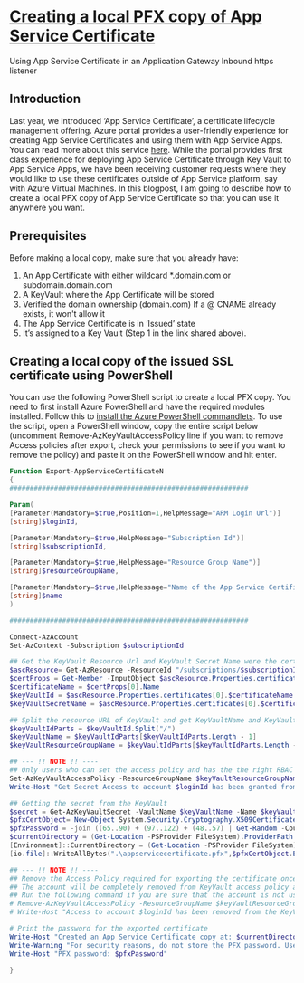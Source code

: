 # [Creating a local PFX copy of App Service Certificate][1]

Using App Service Certificate in an Application Gateway Inbound https listener

## Introduction

Last year, we introduced ‘App Service Certificate’, a certificate lifecycle management offering. Azure portal provides a user-friendly experience for creating App Service Certificates and using them with App Service Apps. You can read more about this service [here][2]. While the portal provides first class experience for deploying App Service Certificate through Key Vault to App Service Apps, we have been receiving customer requests where they would like to use these certificates outside of App Service platform, say with Azure Virtual Machines. In this blogpost, I am going to describe how to create a local PFX copy of App Service Certificate so that you can use it anywhere you want.

## Prerequisites

Before making a local copy, make sure that you already have:

1. An App Certificate with either wildcard *.domain.com or subdomain.domain.com
2. A KeyVault where the App Certificate will be stored
3. Verified the domain ownership (domain.com) If a @ CNAME already exists, it won't allow it
4. The App Service Certificate is in ‘Issued’ state
5. It’s assigned to a Key Vault (Step 1 in the link shared above).

## Creating a local copy of the issued SSL certificate using PowerShell

You can use the following PowerShell script to create a local PFX copy. You need to first install Azure PowerShell and have the required modules installed. Follow this to [install the Azure PowerShell commandlets][3]. To use the script, open a PowerShell window, copy the entire script below (uncomment Remove-AzKeyVaultAccessPolicy line if you want to remove Access policies after export, check your permissions to see if you want to remove the policy) and paste it on the PowerShell window and hit enter.

```PowerShell
Function Export-AppServiceCertificateN
{
###########################################################

Param(
[Parameter(Mandatory=$true,Position=1,HelpMessage="ARM Login Url")]
[string]$loginId,

[Parameter(Mandatory=$true,HelpMessage="Subscription Id")]
[string]$subscriptionId,

[Parameter(Mandatory=$true,HelpMessage="Resource Group Name")]
[string]$resourceGroupName,

[Parameter(Mandatory=$true,HelpMessage="Name of the App Service Certificate Resource")]
[string]$name
)

###########################################################

Connect-AzAccount
Set-AzContext -Subscription $subscriptionId

## Get the KeyVault Resource Url and KeyVault Secret Name were the certificate is stored
$ascResource= Get-AzResource -ResourceId "/subscriptions/$subscriptionId/resourceGroups/$resourceGroupName/providers/Microsoft.CertificateRegistration/certificateOrders/$name"
$certProps = Get-Member -InputObject $ascResource.Properties.certificates[0] -MemberType NoteProperty
$certificateName = $certProps[0].Name
$keyVaultId = $ascResource.Properties.certificates[0].$certificateName.KeyVaultId
$keyVaultSecretName = $ascResource.Properties.certificates[0].$certificateName.KeyVaultSecretName

## Split the resource URL of KeyVault and get KeyVaultName and KeyVaultResourceGroupName
$keyVaultIdParts = $keyVaultId.Split("/")
$keyVaultName = $keyVaultIdParts[$keyVaultIdParts.Length - 1]
$keyVaultResourceGroupName = $keyVaultIdParts[$keyVaultIdParts.Length - 5]

## --- !! NOTE !! ----
## Only users who can set the access policy and has the the right RBAC permissions can set the access policy on KeyVault, if the command fails contact the owner of the KeyVault
Set-AzKeyVaultAccessPolicy -ResourceGroupName $keyVaultResourceGroupName -VaultName $keyVaultName -UserPrincipalName $loginId -PermissionsToSecrets get
Write-Host "Get Secret Access to account $loginId has been granted from the KeyVault, please check and remove the policy after exporting the certificate"

## Getting the secret from the KeyVault
$secret = Get-AzKeyVaultSecret -VaultName $keyVaultName -Name $keyVaultSecretName
$pfxCertObject= New-Object System.Security.Cryptography.X509Certificates.X509Certificate2 -ArgumentList @([Convert]::FromBase64String($secret.SecretValueText),"",[System.Security.Cryptography.X509Certificates.X509KeyStorageFlags]::Exportable)
$pfxPassword = -join ((65..90) + (97..122) + (48..57) | Get-Random -Count 50 | % {[char]$_})
$currentDirectory = (Get-Location -PSProvider FileSystem).ProviderPath
[Environment]::CurrentDirectory = (Get-Location -PSProvider FileSystem).ProviderPath
[io.file]::WriteAllBytes(".\appservicecertificate.pfx",$pfxCertObject.Export([System.Security.Cryptography.X509Certificates.X509ContentType]::Pkcs12,$pfxPassword))

## --- !! NOTE !! ----
## Remove the Access Policy required for exporting the certificate once you have exported the certificate to prevent giving the account prolonged access to the KeyVault
## The account will be completely removed from KeyVault access policy and will prevent to account from accessing any keys/secrets/certificates on the KeyVault,
## Run the following command if you are sure that the account is not used for any other access on the KeyVault or login to the portal and change the access policy accordingly.
# Remove-AzKeyVaultAccessPolicy -ResourceGroupName $keyVaultResourceGroupName -VaultName $keyVaultName -UserPrincipalName $loginId
# Write-Host "Access to account $loginId has been removed from the KeyVault"

# Print the password for the exported certificate
Write-Host "Created an App Service Certificate copy at: $currentDirectory\appservicecertificate.pfx"
Write-Warning "For security reasons, do not store the PFX password. Use it directly from the console as required."
Write-Host "PFX password: $pfxPassword"

}
```

[1]: https://azure.github.io/AppService/2017/02/24/Creating-a-local-PFX-copy-of-App-Service-Certificate.html
[2]: https://docs.microsoft.com/en-us/azure/app-service/configure-ssl-certificate?tabs=apex%2Cportal
[3]: https://docs.microsoft.com/en-us/powershell/azure/install-az-ps?view=azps-7.3.2
